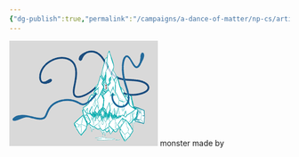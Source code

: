```yaml
---
{"dg-publish":true,"permalink":"/campaigns/a-dance-of-matter/np-cs/artic-roaper/","dgPassFrontmatter":true}
---
```


![attachments/Arctic_Roper.png|Arctic_Roper|400](/img/user/attachments/Arctic_Roper.png)
monster made by 